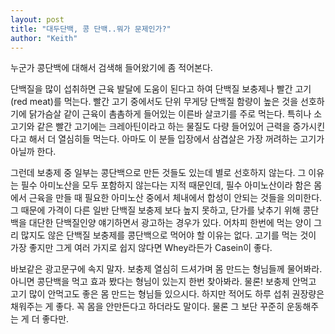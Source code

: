 ```yaml
---
layout: post
title: "대두단백, 콩 단백..뭐가 문제인가?"
author: "Keith"
---
```



누군가 콩단백에 대해서 검색해 들어왔기에 좀 적어본다.




단백질을 많이 섭취하면 근육 발달에 도움이 된다고 하여 단백질 보충제나 빨간 고기 (red meat)를 먹는다. 빨간 고기 중에서도 단위 무게당 단백질 함량이 높은 것을 선호하기에 닭가슴살 같이 근육이 촘촘하게 들어있는 이른바 살코기를 주로 먹는다. 특히나 소고기와 같은 빨간 고기에는 크레아틴이라고 하는 물질도 다량 들어있어 근력을 증가시킨다고 해서 더 열심히들 먹는다. 아마도 이 분들 입장에서 삼겹살은 가장 꺼려하는 고기가 아닐까 한다.




그런데 보충제 중 일부는 콩단백으로 만든 것들도 있는데 별로 선호하지 않는다. 그 이유는 필수 아미노산을 모두 포함하지 않는다는 지적 때문인데, 필수 아미노산이라 함은 몸에서 근육을 만들 때 필요한 아미노산 중에서 체내에서 합성이 안되는 것들을 의미한다. 그 때문에 가격이 다른 일반 단백질 보충제 보다 높지 못하고, 단가를 낮추기 위해 콩단백을 대단한 단백질인양 얘기하면서 광고하는 경우가 있다. 어차피 한번에 먹는 양이 그리 많지도 않은 단백질 보충제를 콩단백으로 먹어야 할 이유는 없다. 고기를 먹는 것이 가장 좋지만 그게 여러 가지로 쉽지 않다면 Whey라든가 Casein이 좋다.




바보같은 광고문구에 속지 말자. 보충제 열심히 드셔가며 몸 만드는 형님들께 물어봐라. 아니면 콩단백을 먹고 효과 봤다는 형님이 있는지 한번 찾아봐라. 물론! 보충제 안먹고 고기 많이 안먹고도 좋은 몸 만드는 형님들 있으시다. 하지만 적어도 하루 섭취 권장량은 채워주는 게 좋다. 꼭 몸을 안만든다고 하더라도 말이다. 물론 그 보단 꾸준히 운동해주는 게 더 좋다만.


